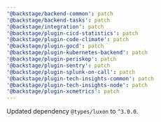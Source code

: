 ```yaml
---
'@backstage/backend-common': patch
'@backstage/backend-tasks': patch
'@backstage/integration': patch
'@backstage/plugin-cicd-statistics': patch
'@backstage/plugin-code-climate': patch
'@backstage/plugin-gocd': patch
'@backstage/plugin-kubernetes-backend': patch
'@backstage/plugin-periskop': patch
'@backstage/plugin-sentry': patch
'@backstage/plugin-splunk-on-call': patch
'@backstage/plugin-tech-insights-common': patch
'@backstage/plugin-tech-insights-node': patch
'@backstage/plugin-xcmetrics': patch
---
```


Updated dependency `@types/luxon` to `^3.0.0`.
